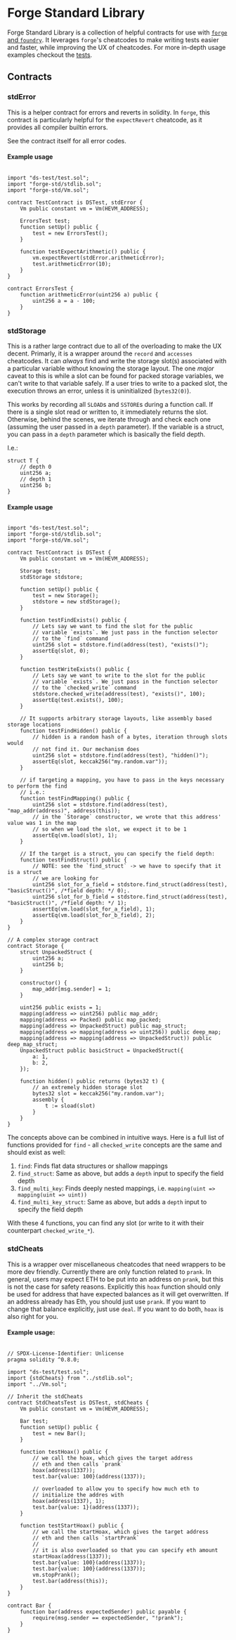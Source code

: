 # Forge Standard Library

Forge Standard Library is a collection of helpful contracts for use with [`forge` and `foundry`](https://github.com/gakonst/foundry). It leverages `forge`'s cheatcodes to make writing tests easier and faster, while improving the UX of cheatcodes. For more in-depth usage examples checkout the [tests](https://github.com/brockelmore/forge-std/blob/master/src/test).

## Contracts
### stdError

This is a helper contract for errors and reverts in solidity. In `forge`, this contract is particularly helpful for the `expectRevert` cheatcode, as it provides all compiler builtin errors.

See the contract itself for all error codes.

#### Example usage

```solidity

import "ds-test/test.sol";
import "forge-std/stdlib.sol";
import "forge-std/Vm.sol";

contract TestContract is DSTest, stdError {
    Vm public constant vm = Vm(HEVM_ADDRESS);

    ErrorsTest test;
    function setUp() public {
        test = new ErrorsTest();
    }

    function testExpectArithmetic() public {
        vm.expectRevert(stdError.arithmeticError);
        test.arithmeticError(10);
    }
}

contract ErrorsTest {
    function arithmeticError(uint256 a) public {
        uint256 a = a - 100;
    }
}
```


### stdStorage

This is a rather large contract due to all of the overloading to make the UX decent. Primarly, it is a wrapper around the `record` and `accesses` cheatcodes. It can *always* find and write the storage slot(s) associated with a particular variable without knowing the storage layout. The one _major_ caveat to this is while a slot can be found for packed storage variables, we can't write to that variable safely. If a user tries to write to a packed slot, the execution throws an error, unless it is uninitialized (`bytes32(0)`).

This works by recording all `SLOAD`s and `SSTORE`s during a function call. If there is a single slot read or written to, it immediately returns the slot. Otherwise, behind the scenes, we iterate through and check each one (assuming the user passed in a `depth` parameter). If the variable is a struct, you can pass in a `depth` parameter which is basically the field depth.

I.e.:
```solidity
struct T {
    // depth 0
    uint256 a;
    // depth 1
    uint256 b;
}
```

#### Example usage

```solidity

import "ds-test/test.sol";
import "forge-std/stdlib.sol";
import "forge-std/Vm.sol";

contract TestContract is DSTest {
    Vm public constant vm = Vm(HEVM_ADDRESS);

    Storage test;
    stdStorage stdstore;

    function setUp() public {
        test = new Storage();
        stdstore = new stdStorage();
    }

    function testFindExists() public {
        // Lets say we want to find the slot for the public
        // variable `exists`. We just pass in the function selector
        // to the `find` command
        uint256 slot = stdstore.find(address(test), "exists()");
        assertEq(slot, 0);
    }

    function testWriteExists() public {
        // Lets say we want to write to the slot for the public
        // variable `exists`. We just pass in the function selector
        // to the `checked_write` command
        stdstore.checked_write(address(test), "exists()", 100);
        assertEq(test.exists(), 100);
    }

    // It supports arbitrary storage layouts, like assembly based storage locations
    function testFindHidden() public {
        // hidden is a random hash of a bytes, iteration through slots would
        // not find it. Our mechanism does
        uint256 slot = stdstore.find(address(test), "hidden()");
        assertEq(slot, keccak256("my.random.var"));
    }

    // if targeting a mapping, you have to pass in the keys necessary to perform the find
    // i.e.:
    function testFindMapping() public {
        uint256 slot = stdstore.find(address(test), "map_addr(address)", address(this));
        // in the `Storage` constructor, we wrote that this address' value was 1 in the map
        // so when we load the slot, we expect it to be 1
        assertEq(vm.load(slot), 1);
    }

    // If the target is a struct, you can specify the field depth:
    function testFindStruct() public {
        // NOTE: see the `find_struct` -> we have to specify that it is a struct
        // we are looking for
        uint256 slot_for_a_field = stdstore.find_struct(address(test), "basicStruct()", /*field depth: */ 0);.
        uint256 slot_for_b_field = stdstore.find_struct(address(test), "basicStruct()", /*field depth: */ 1);
        assertEq(vm.load(slot_for_a_field), 1);
        assertEq(vm.load(slot_for_b_field), 2);
    }
}

// A complex storage contract
contract Storage {
    struct UnpackedStruct {
        uint256 a;
        uint256 b;
    }

    constructor() {
        map_addr[msg.sender] = 1;
    }

    uint256 public exists = 1;
    mapping(address => uint256) public map_addr;
    mapping(address => Packed) public map_packed;
    mapping(address => UnpackedStruct) public map_struct;
    mapping(address => mapping(address => uint256)) public deep_map;
    mapping(address => mapping(address => UnpackedStruct)) public deep_map_struct;
    UnpackedStruct public basicStruct = UnpackedStruct({
        a: 1,
        b: 2,
    });

    function hidden() public returns (bytes32 t) {
        // an extremely hidden storage slot
        bytes32 slot = keccak256("my.random.var");
        assembly {
            t := sload(slot)
        }
    }
}
```

The concepts above can be combined in intuitive ways. Here is a full list of functions provided for `find` - all `checked_write` concepts are the same and should exist as well:

1. `find`: Finds flat data structures or shallow mappings
1. `find_struct`: Same as above, but adds a `depth` input to specify the field depth
1. `find_multi_key`: Finds deeply nested mappings, i.e. `mapping(uint => mapping(uint => uint))`
1. `find_multi_key_struct`: Same as above, but adds a `depth` input to specify the field depth

With these 4 functions, you can find any slot (or write to it with their counterpart `checked_write_*`).


### stdCheats

This is a wrapper over miscellaneous cheatcodes that need wrappers to be more dev friendly. Currently there are only function related to `prank`. In general, users may expect ETH to be put into an address on `prank`, but this is not the case for safety reasons. Explicitly this `hoax` function should only be used for address that have expected balances as it will get overwritten. If an address already has Eth, you should just use `prank`. If you want to change that balance explicitly, just use `deal`. If you want to do both, `hoax` is also right for you.


#### Example usage:
```solidity

// SPDX-License-Identifier: Unlicense
pragma solidity ^0.8.0;

import "ds-test/test.sol";
import {stdCheats} from "../stdlib.sol";
import "../Vm.sol";

// Inherit the stdCheats
contract StdCheatsTest is DSTest, stdCheats {
    Vm public constant vm = Vm(HEVM_ADDRESS);

    Bar test;
    function setUp() public {
        test = new Bar();
    }

    function testHoax() public {
        // we call the hoax, which gives the target address
        // eth and then calls `prank`
        hoax(address(1337));
        test.bar{value: 100}(address(1337));

        // overloaded to allow you to specify how much eth to
        // initialize the addres with
        hoax(address(1337), 1);
        test.bar{value: 1}(address(1337));
    }

    function testStartHoax() public {
        // we call the startHoax, which gives the target address
        // eth and then calls `startPrank`
        //
        // it is also overloaded so that you can specify eth amount
        startHoax(address(1337));
        test.bar{value: 100}(address(1337));
        test.bar{value: 100}(address(1337));
        vm.stopPrank();
        test.bar(address(this));
    }
}

contract Bar {
    function bar(address expectedSender) public payable {
        require(msg.sender == expectedSender, "!prank");
    }
}
```